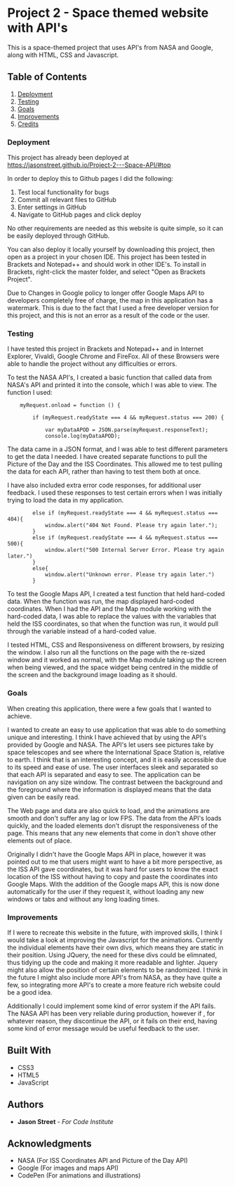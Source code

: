 # Project 2 - Space themed website with API's

This is a space-themed project that uses API's from NASA and Google, along with HTML, CSS and Javascript.

## Table of Contents  
1. [Deployment](#Deployment)  
2. [Testing](#Testing)
3. [Goals](#Goals)
4. [Improvements](#Improvements)
5. [Credits](#Credits)

### Deployment <a name="Deployment"></a>

This project has already been deployed at https://jasonstreet.github.io/Project-2---Space-API/#top

In order to deploy this to Github pages I did the following:
1. Test local functionality for bugs
2. Commit all relevant files to GitHub
3. Enter settings in GitHub
4. Navigate to GitHub pages and click deploy

No other requirements are needed as this website is quite simple, so it can be easily deployed through GitHub.

You can also deploy it locally yourself by downloading this project, then open as a project in your chosen IDE. This project has been tested in Brackets and Notepad++ and should work in other IDE's. To install in Brackets, right-click the master folder, and select "Open as Brackets Project".

Due to Changes in Google policy to longer offer Google Maps API to developers completely free of charge, the map in this application has a watermark. This is due to the fact that I used a free developer version for this project, and this is not an error as a result of the code or the user.

### Testing <a name="Testing"></a>

I have tested this project in Brackets and Notepad++ and in Internet Explorer, Vivaldi, Google Chrome and FireFox. All of these Browsers were able to handle the project without any difficulties or errors.

To test the NASA API's, I created a basic function that called data from NASA's API and printed it into the console, which I was able to view. The function I used:

```
    myRequest.onload = function () {
        
        if (myRequest.readyState === 4 && myRequest.status === 200) {
            
            var myDataAPOD = JSON.parse(myRequest.responseText);
            console.log(myDataAPOD);
```

The data came in a JSON format, and I was able to test different parameters to get the data I needed. I have created separate functions to pull the Picture of the Day and the ISS Coordinates. This allowed me to test pulling the data for each API, rather than having to test them both at once.

I have also included extra error code responses, for additional user feedback. I used these responses to test certain errors when I was initially trying to load the data in my application.

```
        else if (myRequest.readyState === 4 && myRequest.status === 404){
            window.alert("404 Not Found. Please try again later.");
        }
        else if (myRequest.readyState === 4 && myRequest.status === 500){
            window.alert("500 Internal Server Error. Please try again later.")
        }
        else{
            window.alert("Unknown error. Please try again later.")
        }

```

To test the Google Maps API, I created a test function that held hard-coded data. When the function was run, the map displayed hard-coded coordinates. When I had the API and the Map module working with the hard-coded data, I was able to replace the values with the variables that held the ISS coordinates, so that when the function was run, it would pull through the variable instead of a hard-coded value.

I tested HTML, CSS and Responsiveness on different browsers, by resizing the window. I also run all the functions on the page with the re-sized window and it worked as normal, with the Map module taking up the screen when being viewed, and the space widget being centred in the middle of the screen and the background image loading as it should.

### Goals <a name="Goals"></a>

When creating this application, there were a few goals that I wanted to achieve.

I wanted to create an easy to use application that was able to do something unique and interesting. I think I have achieved that by using the API's provided by Google and NASA. The API's let users see pictures take by space telescopes and see where the International Space Station is, relative to earth. I think that is an interesting concept, and it is easily accessible due to its speed and ease of use. The user interfaces sleek and separated so that each API is separated and easy to see. The application can be navigation on any size window. The contrast between the background and the foreground where the information is displayed means that the data given can be easily read.

The Web page and data are also quick to load, and the animations are smooth and don't suffer any lag or low FPS. The data from the API's loads quickly, and the loaded elements don't disrupt the responsiveness of the page. This means that any new elements that come in don't shove other elements out of place. 

Originally I didn't have the Google Maps API in place, however it was pointed out to me that users might want to have a bit more perspective, as the ISS API gave coordinates, but it was hard for users to know the exact location of the ISS without having to copy and paste the coordinates into Google Maps. With the addition of the Google maps API, this is now done automatically for the user if they request it, without loading any new windows or tabs and without any long loading times.

### Improvements <a name="Improvements"></a>

If I were to recreate this website in the future, with improved skills, I think I would take a look at improving the Javascript for the animations. Currently the individual elements have their own divs, which means they are static in their position. Using JQuery, the need for these divs could be elimnated, thus tidying up the code and making it more readable and lighter. Jquery might also allow the position of certain elements to be randomized. I think in the future I might also include more API's from NASA, as they have quite a few, so integrating more API's to create a more feature rich website could be a good idea.

Additionally I could implement some kind of error system if the API fails. The NASA API has been very reliable during production, however if , for whatever reason, they discontinue the API, or it fails on their end, having some kind of error message would be useful feedback to the user.

## Built With <a name="Credits"></a>

* CSS3
* HTML5
* JavaScript

## Authors

* **Jason Street** - *For Code Institute*

## Acknowledgments

* NASA (For ISS Coordinates API and Picture of the Day API)
* Google (For images and maps API)
* CodePen (For animations and illustrations)
